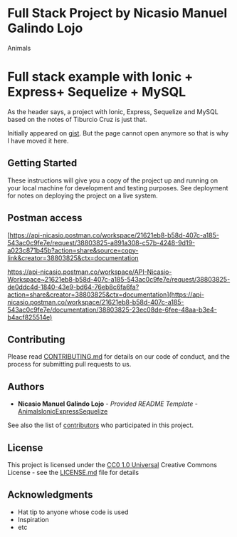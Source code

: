 # Full Stack Project by Nicasio Manuel Galindo Lojo

Animals

# Full stack example with Ionic + Express+ Sequelize + MySQL

As the header says, a project with Ionic, Express, Sequelize and MySQL based on the notes of Tiburcio Cruz is just that.

Initially appeared on
[gist](https://github.com/ngallojdam/AnimalsIonicExpressSequelize). But the page cannot open anymore so that is why I have moved it here.

## Getting Started

These instructions will give you a copy of the project up and running on
your local machine for development and testing purposes. See deployment
for notes on deploying the project on a live system.

## Postman access

[https://api-nicasio.postman.co/workspace/21621eb8-b58d-407c-a185-543ac0c9fe7e/request/38803825-a891a308-c57b-4248-9d19-a023c871b45b?action=share&source=copy-link&creator=38803825&ctx=documentation

https://api-nicasio.postman.co/workspace/API-Nicasio-Workspace~21621eb8-b58d-407c-a185-543ac0c9fe7e/request/38803825-de0ddc4d-1840-43e9-bd64-76eb8c6fa6fa?action=share&creator=38803825&ctx=documentation](https://api-nicasio.postman.co/workspace/21621eb8-b58d-407c-a185-543ac0c9fe7e/documentation/38803825-23ec08de-6fee-48aa-b3e4-b4acf825514e)


## Contributing

Please read [CONTRIBUTING.md](CONTRIBUTING.md) for details on our code
of conduct, and the process for submitting pull requests to us.


## Authors

  - **Nicasio Manuel Galindo Lojo** - *Provided README Template* -
    [AnimalsIonicExpressSequelize](https://github.com/ngallojdam/AnimalsIonicExpressSequelize)

See also the list of
[contributors](https://github.com/ngallojdam/AnimalsIonicExpressSequelize/contributors)
who participated in this project.

## License

This project is licensed under the [CC0 1.0 Universal](LICENSE.md)
Creative Commons License - see the [LICENSE.md](LICENSE.md) file for
details

## Acknowledgments

  - Hat tip to anyone whose code is used
  - Inspiration
  - etc



  

